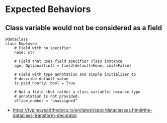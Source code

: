 # Expected Behaviors

## Class variable would not be considered as a field

```
@dataclass
class Employee:
    # Field with no specifier
    name: str

    # Field that uses field specifier class instance
    age: Optional[int] = field(default=None, init=False)

    # Field with type annotation and simple initializer to
    # describe default value
    is_paid_hourly: bool = True

    # Not a field (but rather a class variable) because type
    # annotation is not provided.
    office_number = "unassigned"
```

- https://typing.readthedocs.io/en/latest/spec/dataclasses.html#the-dataclass-transform-decorator
